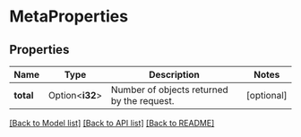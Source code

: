 # MetaProperties

## Properties

Name | Type | Description | Notes
------------ | ------------- | ------------- | -------------
**total** | Option<**i32**> | Number of objects returned by the request. | [optional]

[[Back to Model list]](../README.md#documentation-for-models) [[Back to API list]](../README.md#documentation-for-api-endpoints) [[Back to README]](../README.md)


